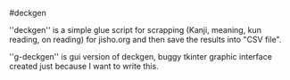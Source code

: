 #deckgen

''deckgen'' is a simple glue script for scrapping (Kanji, meaning, kun reading, on reading) for jisho.org and then save the results into "CSV file".

''g-deckgen'' is gui version of deckgen, buggy tkinter graphic interface created just because I want to write this.
